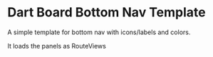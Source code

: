 # Dart Board Bottom Nav Template

A simple template for bottom nav with icons/labels and colors.

It loads the panels as RouteViews